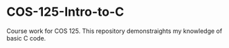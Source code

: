 # COS-125-Intro-to-C
 Course work for COS 125. This repository demonstraights my knowledge of basic C code.
